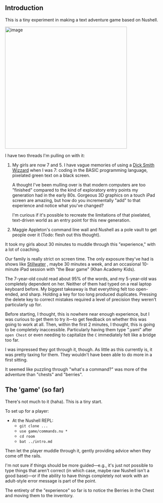 ## Introduction

This is a tiny experiment in making a text adventure game based on Nushell.

<img width="400" alt="image" src="https://github.com/user-attachments/assets/83365cc2-73de-4df9-a3c6-b2ad940ecb51">

I have two threads I'm pulling on with it:

1. My girls are now 7 and 5. I have vague memories of using a
   [Dick Smith Wizzard](https://ausretrogamer.com/retrospective-a-tale-of-dick-smiths-wizzard/)
   when I was 7: coding in the BASIC programming language, pixelated green text
   on a black screen.

   A thought I've been mulling over is that modern computers are too "finished"
   compared to the kind of exploratory entry points my generation had in the
   early 80s. Gorgeous 3D graphics on a touch iPad screen are amazing, but how
   do you incrementally "add" to that experience and notice what you've changed?

   I'm curious if it's possible to recreate the limitations of that pixelated,
   text-driven world as an entry point for this new generation.

2. Maggie Appleton's command line wall and Nushell as a pole vault to get people
   over it (Todo: flesh out this thought).

It took my girls about 30 minutes to muddle through this "experience," with a
lot of coaching.

Our family is really strict on screen time. The only exposure they've had is
shows like [Stillwater](https://en.wikipedia.org/wiki/Stillwater_(TV_series)) ,
maybe 30 minutes a week, and an occasional 10-minute iPad session with "the Bear
game" (Khan Academy Kids).

The 7-year-old could read about 95% of the words, and my 5-year-old was
completely dependent on her. Neither of them had typed on a real laptop keyboard
before. My biggest takeaway is that everything felt too open-ended, and sharp.
Holding a key for too long produced duplicates. Pressing the delete key to
correct mistakes required a level of precision they weren't particularly up for.

Before starting, I thought, this is nowhere near enough experience, but I was
curious to get them to try it—to get feedback on whether this was going to work
at all. Then, within the first 2 minutes, I thought, this is going to be
completely inaccessible. Particularly having them type ".yaml" after
`open Chest` or even needing to capitalize the `C` immediately felt like a
bridge too far.

I was impressed they got through it, though. As little as this currently is, it
was pretty taxing for them. They wouldn't have been able to do more in a first
sitting.

It seemed like puzzling through "what's a command?" was more of the adventure
than "chests" and "berries".

## The 'game' (so far)

There's not much to it (haha). This is a tiny start.

To set up for a player:

- At the Nushell REPL:
  - `git clone ...`
  - `use game/commands.nu *`
  - `cd room`
  - `bat ../intro.md`

Then let the player muddle through it, gently providing advice when they come
off the rails.

I'm not sure if things should be more guided—e.g., it's just not possible to
type things that aren't correct (in which case, maybe raw Nushell isn't a good
base)—or if the ability to have things completely not work with an adult-style
error message is part of the point.

The entirety of the "experience" so far is to notice the Berries in the Chest
and moving them to the inventory.
